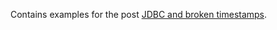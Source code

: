 Contains examples for the post [JDBC and broken timestamps](https://sites.google.com/site/aboutmale/techblog/brokentimestamps).
